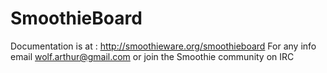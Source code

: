 SmoothieBoard
=============

Documentation is at : http://smoothieware.org/smoothieboard
For any info email wolf.arthur@gmail.com or join the Smoothie community on IRC


